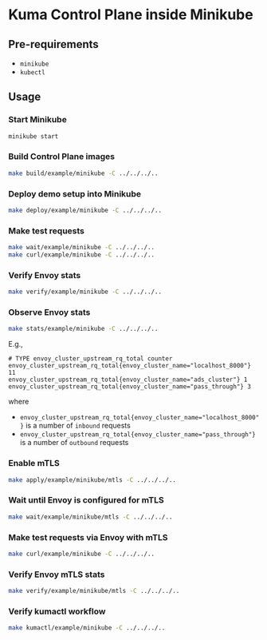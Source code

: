 Kuma Control Plane inside Minikube
====================

## Pre-requirements

- `minikube`
- `kubectl`

## Usage

### Start Minikube

```bash
minikube start
```

### Build Control Plane images

```bash
make build/example/minikube -C ../../../..
```

### Deploy demo setup into Minikube

```bash
make deploy/example/minikube -C ../../../..
```

### Make test requests

```bash
make wait/example/minikube -C ../../../..
make curl/example/minikube -C ../../../..
```

### Verify Envoy stats

```bash
make verify/example/minikube -C ../../../..
```

### Observe Envoy stats

```bash
make stats/example/minikube -C ../../../..
```

E.g.,
```
# TYPE envoy_cluster_upstream_rq_total counter
envoy_cluster_upstream_rq_total{envoy_cluster_name="localhost_8000"} 11
envoy_cluster_upstream_rq_total{envoy_cluster_name="ads_cluster"} 1
envoy_cluster_upstream_rq_total{envoy_cluster_name="pass_through"} 3
```

where

* `envoy_cluster_upstream_rq_total{envoy_cluster_name="localhost_8000"}` is a number of `inbound` requests
* `envoy_cluster_upstream_rq_total{envoy_cluster_name="pass_through"}` is a number of `outbound` requests

### Enable mTLS

```bash
make apply/example/minikube/mtls -C ../../../..
```

### Wait until Envoy is configured for mTLS

```bash
make wait/example/minikube/mtls -C ../../../..
```

### Make test requests via Envoy with mTLS

```bash
make curl/example/minikube -C ../../../..
```

### Verify Envoy mTLS stats

```bash
make verify/example/minikube/mtls -C ../../../..
```

### Verify kumactl workflow

```bash
make kumactl/example/minikube -C ../../../..
```
